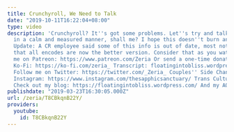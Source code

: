 ```yaml
---
title: Crunchyroll, We Need to Talk
date: "2019-10-11T16:22:04+08:00"
type: video
description: 'Crunchyroll? It''s got some problems. Let''s try and talk about those
  in a calm and measured manner, shall me? I hope this doesn''t burn any bridges.
  Update: A CR employee said some of this info is out of date, most notably claiming
  that all encodes are now the better version. Consider that as you watch. Support
  me on Patreon: https://www.patreon.com/Zeria Or send a one-time donation through
  Ko-Fi: https://ko-fi.com/zeria_ Transcript: floatingintobliss.wordpress.com/2019/03/23/crunchyroll-we-need-to-talk/
  Follow me on Twitter: https://twitter.com/_Zeria_ Couples'' Side Channel: https://www.youtube.com/channel/UC9mvbU-HNjLzYqx8ZiHsdBw
  Instagram: https://www.instagram.com/thesapphicsanctuary/ Trans Culture Club: https://www.youtube.com/channel/UCfmDm5OvKcDrDKb3F8sxVrw
  Check out my blog: https://floatingintobliss.wordpress.com/ And my AO3 page: https://archiveofourown.org/users/Zeria/works'
publishdate: "2019-03-23T16:30:05.000Z"
url: /zeria/T8CBkqnB22Y/
providers:
  youtube:
    id: T8CBkqnB22Y
---
```

